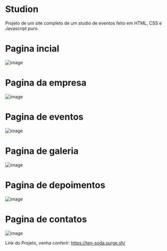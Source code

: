 # Studion
Projeto de um site completo de um studio de eventos feito em HTML, CSS e Javascript puro.

# Pagina incial
![image](https://github.com/Henrique-Penha/studion/assets/102771436/fe0a3e30-90c4-4cd9-8178-d6c31c3178a1)

# Pagina da empresa
![image](https://github.com/Henrique-Penha/studion/assets/102771436/91ea360a-f34a-47d3-8626-8c2d33cb63a7)

# Pagina de eventos
![image](https://github.com/Henrique-Penha/studion/assets/102771436/6b7a6f81-df6a-4278-87ba-6e0265d359d1)

# Pagina de galeria
![image](https://github.com/Henrique-Penha/studion/assets/102771436/2ce578f1-2843-47cc-989d-571f233c58f3)

# Pagina de depoimentos
![image](https://github.com/Henrique-Penha/studion/assets/102771436/833fa05f-a6d2-4782-afdd-59fd4cf93395)

# Pagina de contatos
![image](https://github.com/Henrique-Penha/studion/assets/102771436/6bdc0b25-829d-4302-8fff-3aa7aa727c7c)

Link do Projeto, venha conferir: https://ten-soda.surge.sh/


